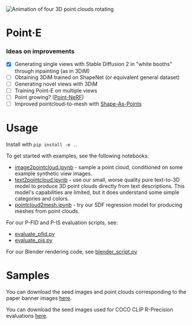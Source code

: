 
![Animation of four 3D point clouds rotating](point_e/examples/paper_banner.gif)

# Point·E

### Ideas on improvements
- [x] Generating single views with Stable Diffusion 2 in "white booths" through inpainting (as in 3DiM)
- [ ] Obtaining 3DiM trained on ShapeNet (or equivalent general dataset) 
- [ ] Generating novel views with 3DiM
- [ ] Training Point-E on multiple views 
- [ ] Point growing? ([Point-NeRF](https://arxiv.org/abs/2201.08845))
- [ ] Improved pointcloud-to-mesh with [Shape-As-Points](https://pengsongyou.github.io/sap)

# Usage

Install with `pip install -e .`.

To get started with examples, see the following notebooks:

 * [image2pointcloud.ipynb](point_e/examples/image2pointcloud.ipynb) - sample a point cloud, conditioned on some example synthetic view images.
 * [text2pointcloud.ipynb](point_e/examples/text2pointcloud.ipynb) - use our small, worse quality pure text-to-3D model to produce 3D point clouds directly from text descriptions. This model's capabilities are limited, but it does understand some simple categories and colors.
 * [pointcloud2mesh.ipynb](point_e/examples/pointcloud2mesh.ipynb) - try our SDF regression model for producing meshes from point clouds.

For our P-FID and P-IS evaluation scripts, see:

 * [evaluate_pfid.py](point_e/evals/scripts/evaluate_pfid.py)
 * [evaluate_pis.py](point_e/evals/scripts/evaluate_pis.py)

For our Blender rendering code, see [blender_script.py](point_e/evals/scripts/blender_script.py)

# Samples

You can download the seed images and point clouds corresponding to the paper banner images [here](https://openaipublic.azureedge.net/main/point-e/banner_pcs.zip).

You can download the seed images used for COCO CLIP R-Precision evaluations [here](https://openaipublic.azureedge.net/main/point-e/coco_images.zip).
